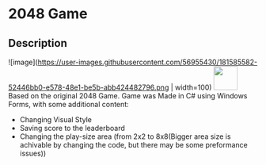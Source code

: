 # 2048 Game
## Description

![image](https://user-images.githubusercontent.com/56955430/181585582-52446bb0-e578-48e1-be5b-abb424482796.png | width=100)
<img src="https://github.com/favicon.ico](https://user-images.githubusercontent.com/56955430/181585582-52446bb0-e578-48e1-be5b-abb424482796.png" width="48">
Based on the original 2048 Game. Game was Made in C# using Windows Forms, with some additional content:
* Changing Visual Style
* Saving score to the leaderboard
* Changing the play-size area (from 2x2 to 8x8(Bigger area size is achivable by changing the code, but there may be some preformance issues))
